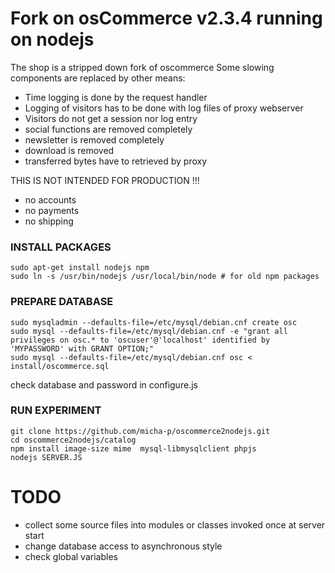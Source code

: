 Fork on osCommerce v2.3.4 running on nodejs
===============================

The shop is a stripped down fork of oscommerce
Some slowing components are replaced by other means:

- Time logging is done by the request handler
- Logging of visitors has to be done with log files of proxy webserver
- Visitors do not get a session nor log entry
- social functions are removed completely
- newsletter is removed completely
- download is removed
- transferred bytes have to retrieved by proxy

THIS IS NOT INTENDED FOR PRODUCTION !!!

- no accounts
- no payments
- no shipping

### INSTALL PACKAGES

    sudo apt-get install nodejs npm
    sudo ln -s /usr/bin/nodejs /usr/local/bin/node # for old npm packages
	
### PREPARE DATABASE

    sudo mysqladmin --defaults-file=/etc/mysql/debian.cnf create osc
    sudo mysql --defaults-file=/etc/mysql/debian.cnf -e "grant all privileges on osc.* to 'oscuser'@'localhost' identified by 'MYPASSWORD' with GRANT OPTION;"
    sudo mysql --defaults-file=/etc/mysql/debian.cnf osc < install/oscommerce.sql 

check database and password in configure.js

### RUN EXPERIMENT

    git clone https://github.com/micha-p/oscommerce2nodejs.git
    cd oscommerce2nodejs/catalog
    npm install image-size mime  mysql-libmysqlclient phpjs
    nodejs SERVER.JS

# TODO

- collect some source files into modules or classes invoked once at server start
- change database access to asynchronous style
- check global variables